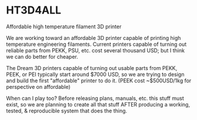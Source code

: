 # HT3D4ALL
Affordable high temperature filament 3D printer

We are working toward an affordable 3D printer capable of printing high temperature engineering filaments.  Current printers capable of turning out reliable parts from PEKK, PSU, etc. cost several thousand USD; but I think we can do better for cheaper.

The Dream
3D printers capable of turning out usable parts from PEKK, PEEK, or PEI typically start around $7000 USD, so we are trying to design and build the first "affordable" printer to do it. (PEEK cost ~$500USD/1kg for perspective on affordable)

When can I play too?
Before releasing plans, manuals, etc. this stuff must exist, so we are planning to create all that stuff AFTER producing a working, tested, & reproducible system that does the thing.

